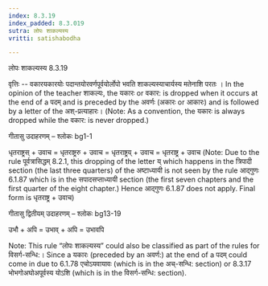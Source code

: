```yaml
---
index: 8.3.19
index_padded: 8.3.019
sutra: लोपः शाकल्यस्य
vritti: satishabodha

---
```

 लोपः शाकल्यस्य 8.3.19 


वृत्तिः -- वकारयकारयोः पदान्तयोरवर्णपूर्वयोर्लोपो भवति शाकल्यस्याचार्यस्य मतेनाशि परतः । In the opinion of the teacher शाकल्यः, the यकारः or वकार: is dropped when it occurs at the end of a पदम् and is preceded by the अवर्णः (अकारः or आकारः) and is followed by a letter of the अश्-प्रत्याहारः। (Note: As a convention, the यकारः is always dropped while the वकार: is never dropped.) 


गीतासु उदाहरणम् – श्लोकः bg1-1 


धृतराष्ट्रस् + उवाच = धृतराष्ट्ररु + उवाच = धृतराष्ट्रय् + उवाच = धृतराष्ट्र + उवाच (Note: Due to the rule पूर्वत्रासिद्धम् 8.2.1, this dropping of the letter य् which happens in the त्रिपादी section (the last three quarters) of the अष्टाध्यायी is not seen by the rule आद्गुणः 6.1.87 which is in the सपादसप्ताध्यायी section (the first seven chapters and the first quarter of the eight chapter.) Hence आद्गुणः 6.1.87 does not apply. Final form is धृतराष्ट्र + उवाच) 


गीतासु द्वितीयम् उदाहरणम् – श्लोकः bg13-19 


उभौ + अपि = उभाव् + अपि = उभावपि 


Note: This rule “लोपः शाकल्यस्य” could also be classified as part of the rules for विसर्ग-सन्धि:। Since a यकारः (preceded by an अवर्ण:) at the end of a पदम् could come in due to 6.1.78 एचोऽयवायावः (which is in the अच्-सन्धि: section) or 8.3.17 भोभगोअघोअपूर्वस्य योऽशि (which is in the विसर्ग-सन्धि: section). 